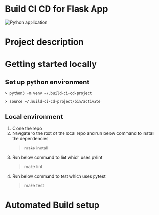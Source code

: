 # Build CI CD for Flask App

![Python application](https://github.com/jeevaeastpoint/build-ci-cd-udacity-project/workflows/Python%20application/badge.svg)

# Project description


# Getting started locally

## Set up python environment

    > python3 -m venv ~/.build-ci-cd-project

    > source ~/.build-ci-cd-project/bin/activate


## Local environment

  1. Clone the repo
  2. Navigate to the root of the local repo and run below command to install the dependencies 
      > make install
  3. Run below command to lint which uses pylint
      > make lint
  4. Run below command to test which uses pytest
      > make test
  
 # Automated Build setup
 
 
 
